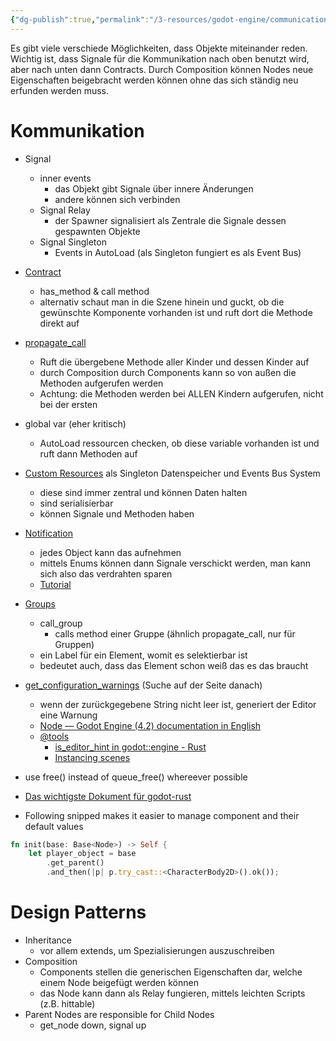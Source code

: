 ```yaml
---
{"dg-publish":true,"permalink":"/3-resources/godot-engine/communication-options/","created":"2024-01-07T22:38:56.108+01:00","updated":"2024-04-15T08:30:11.493+02:00"}
---
```



Es gibt viele verschiede Möglichkeiten, dass Objekte miteinander reden. Wichtig ist, dass Signale für die Kommunikation nach oben benutzt wird, aber nach unten dann Contracts. Durch Composition können Nodes neue Eigenschaften beigebracht werden können ohne das sich ständig neu erfunden werden muss.

# Kommunikation

- Signal
	- inner events
		- das Objekt gibt Signale über innere Änderungen
		- andere können sich verbinden
	- Signal Relay
		- der Spawner signalisiert als Zentrale die Signale dessen gespawnten Objekte
	- Signal Singleton
		- Events in AutoLoad (als Singleton fungiert es als Event Bus)
- [Contract](https://docs.godotengine.org/en/stable/tutorials/physics/using_character_body_2d.html#bouncing-reflecting)
	- has_method & call method
	- alternativ schaut man in die Szene hinein und guckt, ob die gewünschte Komponente vorhanden ist und ruft dort die Methode direkt auf 
- [propagate_call](https://docs.godotengine.org/en/stable/classes/class_node.html#class-node-method-propagate-call)
	- Ruft die übergebene Methode aller Kinder und dessen Kinder auf
	- durch Composition durch Components kann so von außen die Methoden aufgerufen werden
	- Achtung: die Methoden werden bei ALLEN Kindern aufgerufen, nicht bei der ersten
- global var (eher kritisch)
	- AutoLoad ressourcen checken, ob diese variable vorhanden ist und ruft dann Methoden auf
- [Custom Resources](https://docs.godotengine.org/en/stable/tutorials/scripting/resources.html#creating-your-own-resources) als Singleton Datenspeicher und Events Bus System
	- diese sind immer zentral und können Daten halten
	- sind serialisierbar
	- können Signale und Methoden haben
- [Notification](https://docs.godotengine.org/en/stable/classes/class_object.html#class-object-method-notification)
	- jedes Object kann das aufnehmen
	- mittels Enums können dann Signale verschickt werden, man kann sich also das verdrahten sparen
	- [Tutorial](https://docs.godotengine.org/en/stable/tutorials/best_practices/godot_notifications.html)
- [Groups](https://docs.godotengine.org/en/stable/tutorials/scripting/groups.html#using-code)
	- call_group
		- calls method einer Gruppe (ähnlich propagate_call, nur für Gruppen)
	- ein Label für ein Element, womit es selektierbar ist
	- bedeutet auch, dass das Element schon weiß das es das braucht
- [get_configuration_warnings](https://docs.godotengine.org/en/4.2/tutorials/best_practices/scene_organization.html) (Suche auf der Seite danach)
	- wenn der zurückgegebene String nicht leer ist, generiert der Editor eine Warnung
	- [Node — Godot Engine (4.2) documentation in English](https://docs.godotengine.org/en/4.2/classes/class_node.html#class-node-private-method-get-configuration-warnings)
	- [@tools](https://docs.godotengine.org/en/stable/tutorials/plugins/running_code_in_the_editor.html#how-to-use-tool)
		- [is_editor_hint in godot::engine - Rust](https://godot-rust.github.io/docs/gdext/master/godot/engine/struct.Engine.html#method.is_editor_hint)
		- [Instancing scenes](https://docs.godotengine.org/en/stable/tutorials/plugins/running_code_in_the_editor.html#instancing-scenes)

- use free() instead of queue_free() whereever possible
- [Das wichtigste Dokument für godot-rust](https://godot-rust.github.io/docs/gdext/master/godot/prelude/derive.GodotClass.html)
- Following snipped makes it easier to manage component and their default values
```rust
fn init(base: Base<Node>) -> Self {
	let player_object = base
		.get_parent()
		.and_then(|p| p.try_cast::<CharacterBody2D>().ok());
```

# Design Patterns

- Inheritance
	- vor allem extends, um Spezialisierungen auszuschreiben
- Composition
	- Components stellen die generischen Eigenschaften dar, welche einem Node beigefügt werden können
	- das Node kann dann als Relay fungieren, mittels leichten Scripts (z.B. hittable)
- Parent Nodes are responsible for Child Nodes
	- get_node down, signal up
